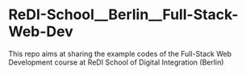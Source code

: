 # ReDI-School__Berlin__Full-Stack-Web-Dev
This repo aims at sharing the example codes of the Full-Stack Web Development course at ReDI School of Digital Integration (Berlin)
